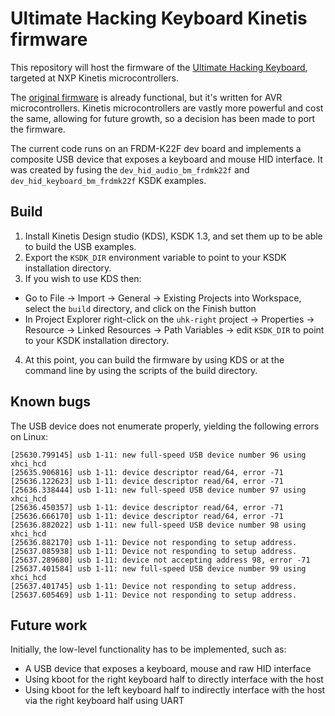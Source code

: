 # Ultimate Hacking Keyboard Kinetis firmware

This repository will host the firmware of the [Ultimate Hacking Keyboard](https://ultimatehackingkeyboard.com/), targeted at NXP Kinetis microcontrollers.

The [original firmware](https://github.com/UltimateHackingKeyboard/firmware) is already functional, but it's written for AVR microcontrollers. Kinetis microcontrollers are vastly more powerful and cost the same, allowing for future growth, so a decision has been made to port the firmware.

The current code runs on an FRDM-K22F dev board and implements a composite USB device that exposes a keyboard and mouse HID interface. It was created by fusing the `dev_hid_audio_bm_frdmk22f` and `dev_hid_keyboard_bm_frdmk22f` KSDK examples.

## Build

1. Install Kinetis Design studio (KDS), KSDK 1.3, and set them up to be able to build the USB examples.
2. Export the `KSDK_DIR` environment variable to point to your KSDK installation directory.
3. If you wish to use KDS then:
 - Go to File -> Import -> General -> Existing Projects into Workspace, select the `build` directory, and click on the Finish button 
 - In Project Explorer right-click on the `uhk-right` project -> Properties -> Resource -> Linked Resources -> Path Variables -> edit `KSDK_DIR` to point to your KSDK installation directory.
4. At this point, you can build the firmware by using KDS or at the command line by using the scripts of the build directory.
 
## Known bugs

The USB device does not enumerate properly, yielding the following errors on Linux:

```
[25630.799145] usb 1-11: new full-speed USB device number 96 using xhci_hcd
[25635.906816] usb 1-11: device descriptor read/64, error -71
[25636.122623] usb 1-11: device descriptor read/64, error -71
[25636.338444] usb 1-11: new full-speed USB device number 97 using xhci_hcd
[25636.450357] usb 1-11: device descriptor read/64, error -71
[25636.666170] usb 1-11: device descriptor read/64, error -71
[25636.882022] usb 1-11: new full-speed USB device number 98 using xhci_hcd
[25636.882170] usb 1-11: Device not responding to setup address.
[25637.085938] usb 1-11: Device not responding to setup address.
[25637.289680] usb 1-11: device not accepting address 98, error -71
[25637.401584] usb 1-11: new full-speed USB device number 99 using xhci_hcd
[25637.401745] usb 1-11: Device not responding to setup address.
[25637.605469] usb 1-11: Device not responding to setup address.
```

## Future work

Initially, the low-level functionality has to be implemented, such as:
* A USB device that exposes a keyboard, mouse and raw HID interface
* Using kboot for the right keyboard half to directly interface with the host
* Using kboot for the left keyboard half to indirectly interface with the host via the right keyboard half using UART
